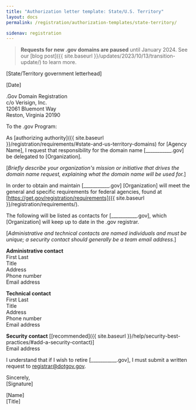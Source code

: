 ```yaml
---
title: "Authorization letter template: State/U.S. Territory"
layout: docs
permalink: /registration/authorization-templates/state-territory/

sidenav: registration
---
```

> **Requests for new .gov domains are paused** until January 2024. See our [blog post]({{ site.baseurl }}/updates/2023/10/13/transition-update/) to learn more.

[State/Territory government letterhead]

[Date]

.Gov Domain Registration\
c/o Verisign, Inc.\
12061 Bluemont Way\
Reston, Virginia 20190

To the .gov Program:

As [authorizing authority]({{ site.baseurl }}/registration/requirements/#state-and-us-territory-domains) for [Agency Name], I request that responsibility for the domain name [\_\_\_\_\_\_\_\_\_\_\_.gov] be delegated to [Organization].

[*Briefly describe your organization's mission or initiative that drives the domain name request, explaining what the domain name will be used for.*]

In order to obtain and maintain [\_\_\_\_\_\_\_\_\_\_\_.gov] [Organization] will meet the general and specific requirements for federal agencies, found at [https://get.gov/registration/requirements]({{ site.baseurl }}/registration/requirements/).

The following will be listed as contacts for [\_\_\_\_\_\_\_\_\_\_\_.gov], which [Organization] will keep up to date in the .gov registrar.

[*Administrative and technical contacts are named individuals and must be unique; a security contact should generally be a team email address.*]

**Administrative contact**\
First Last\
Title\
Address\
Phone number\
Email address

**Technical contact**\
First Last\
Title\
Address\
Phone number\
Email address

**Security contact** [[recommended]({{ site.baseurl }}/help/security-best-practices/#add-a-security-contact)]\
Email address

I understand that if I wish to retire [\_\_\_\_\_\_\_\_\_\_\_.gov], I must submit a written request to <registrar@dotgov.gov>.

Sincerely,\
[Signature]

[Name]\
[Title]
